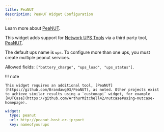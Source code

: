 ```yaml
---
title: PeaNUT
description: PeaNUT Widget Configuration
---
```


Learn more about [PeaNUT](https://github.com/Brandawg93/PeaNUT).

This widget adds support for [Network UPS Tools](https://networkupstools.org/) via a third party tool, [PeaNUT](https://github.com/Brandawg93/PeaNUT).

The default ups name is `ups`. To configure more than one ups, you must create multiple peanut services.

Allowed fields: `["battery_charge", "ups_load", "ups_status"]`.

!!! note

    This widget requires an additional tool, [PeaNUT](https://github.com/Brandawg93/PeaNUT), as noted. Other projects exist to achieve similar results using a `customapi` widget, for example [NUTCase](https://github.com/ArthurMitchell42/nutcase#using-nutcase-homepage).

```yaml
widget:
  type: peanut
  url: http://peanut.host.or.ip:port
  key: nameofyourups
```

